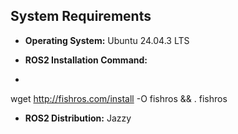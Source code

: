 ## System Requirements

- **Operating System:** Ubuntu 24.04.3 LTS  
- **ROS2 Installation Command:**

- ```bash
wget http://fishros.com/install -O fishros && . fishros
- **ROS2 Distribution:** Jazzy  
